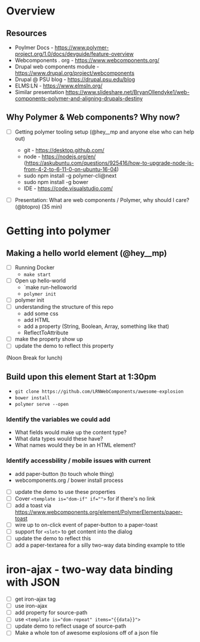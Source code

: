 # Overview

## Resources
- Poylmer Docs - https://www.polymer-project.org/1.0/docs/devguide/feature-overview
- Webcomponents . org - https://www.webcomponents.org/
- Drupal web components module - https://www.drupal.org/project/webcomponents
- Drupal @ PSU blog - https://drupal.psu.edu/blog
- ELMS:LN - https://www.elmsln.org/
- Similar presentation https://www.slideshare.net/BryanOllendyke1/web-components-polymer-and-aligning-drupals-destiny

## Why Polymer & Web components? Why now?
- [ ] Getting polymer tooling setup (@hey__mp and anyone else who can help out)
  - git - https://desktop.github.com/
  - node - https://nodejs.org/en/ (https://askubuntu.com/questions/925416/how-to-upgrade-node-js-from-4-2-to-6-11-0-on-ubuntu-16-04)
  - sudo npm install -g polymer-cli@next
  - sudo npm install -g bower
  - IDE - https://code.visualstudio.com/

- [ ] Presentation: What are web components / Polymer, why should I care? (@btopro) (35 min)
# Getting into polymer
## Making a hello world element (@hey__mp)
- [ ] Running Docker
  - `make start`
- [ ] Open up hello-world
  - `make run-helloworld
  - `polymer init`
- [ ] polymer init
- [ ] understanding the structure of this repo
  - add some css
  - add HTML
  - add a property (String, Boolean, Array, something like that)
  - ReflectToAttribute
- [ ] make the property show up
- [ ] update the demo to reflect this property

(Noon Break for lunch)

## Build upon this element Start at 1:30pm
- `git clone https://github.com/LRNWebComponents/awesome-explosion`
- `bower install`
- `polymer serve --open`

### Identify the variables we could add
- What fields would make up the content type?
- What data types would these have?
- What names would they be in an HTML element?
### Identify accessbility / mobile issues with current
  - add paper-button (to touch whole thing)
  - webcomponents.org / bower install process
 
- [ ] update the demo to use these properties
- [ ] Cover `<template is="dom-if" if="">` for if there's no link
- [ ] add a toast via https://www.webcomponents.org/element/PolymerElements/paper-toast
- [ ] wire up to on-click event of paper-button to a paper-toast
- [ ] support for `<slot>` to get content into the dialog
- [ ] update the demo to reflect this
- [ ] add a paper-textarea for a silly two-way data binding example to title

# iron-ajax - two-way data binding with JSON
- [ ] get iron-ajax tag
- [ ] use iron-ajax
- [ ] add property for source-path
- [ ] use `<template is="dom-repeat" items="{{data}}">`
- [ ] update demo to reflect usage of source-path
- [ ] Make a whole ton of awesome explosions off of a json file